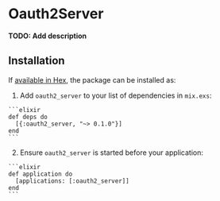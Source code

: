 # Oauth2Server

**TODO: Add description**

## Installation

If [available in Hex](https://hex.pm/docs/publish), the package can be installed as:

  1. Add `oauth2_server` to your list of dependencies in `mix.exs`:

    ```elixir
    def deps do
      [{:oauth2_server, "~> 0.1.0"}]
    end
    ```

  2. Ensure `oauth2_server` is started before your application:

    ```elixir
    def application do
      [applications: [:oauth2_server]]
    end
    ```

